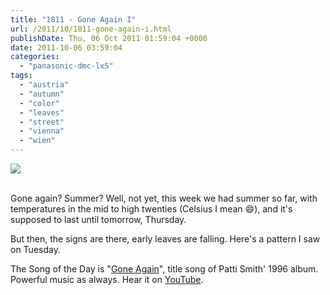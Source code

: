 ```yaml
---
title: "1811 - Gone Again I"
url: /2011/10/1811-gone-again-i.html
publishDate: Thu, 06 Oct 2011 01:59:04 +0000
date: 2011-10-06 03:59:04
categories: 
  - "panasonic-dmc-lx5"
tags: 
  - "austria"
  - "autumn"
  - "color"
  - "leaves"
  - "street"
  - "vienna"
  - "wien"
---
```

<div class="container">
<div class="center"><a target="_blank" href="https://d25zfm9zpd7gm5.cloudfront.net/1200x1200/2011/20111004_073353_ps.jpg"><img src="https://d25zfm9zpd7gm5.cloudfront.net/0600x0600/2011/20111004_073353_ps.jpg" /></a></div>
</div>
<br />

Gone again? Summer? Well, not yet, this week we had summer so far, with temperatures in the mid to high twenties (Celsius I mean 😄), and it's supposed to last until tomorrow, Thursday.

 But then, the signs are there, early leaves are falling. Here's a pattern I saw on Tuesday.

The Song of the Day is "<a href="http://www.lyricsmode.com/lyrics/p/patti_smith/gone_again.html" target="_blank">Gone Again</a>", title song of Patti Smith' 1996 album. Powerful music as always. Hear it on <a href="http://www.youtube.com/watch?v=Bbrac5StbT4" target="_blank">YouTube</a>.
